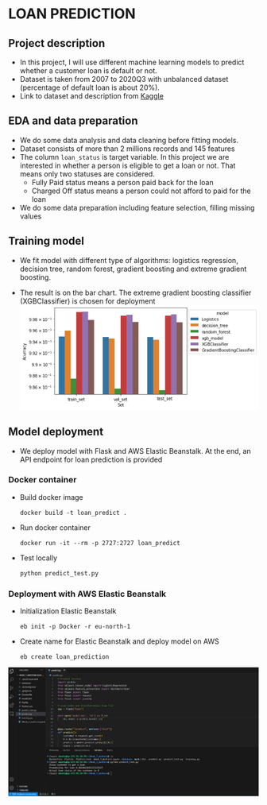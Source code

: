 # LOAN PREDICTION
## Project description
- In this project, I will use different machine learning models to predict whether a customer loan is default or not.
- Dataset is taken from 2007 to 2020Q3 with unbalanced dataset (percentage of default loan is about 20%).
- Link to dataset and description from [Kaggle](https://www.kaggle.com/datasets/ethon0426/lending-club-20072020q1)

## EDA and data preparation
- We do some data analysis and data cleaning before fitting models.
- Dataset consists of more than 2 millions records and 145 features
- The column `loan_status` is target variable. In this project we are interested in whether a person is eligible to get a loan or not. That means only two statuses are considered. 
    - Fully Paid status means a person paid back for the loan
    - Charged Off status means a person could not afford to paid for the loan
- We do some data preparation including feature selection, filling missing values

## Training model
- We fit model with different type of algorithms: logistics regression, decision tree, random forest, gradient boosting and extreme gradient boosting.

- The result is on the bar chart. The extreme gradient boosting classifier (XGBClassifier) is chosen for deployment
![image](./pictures/accuracy.png)

## Model deployment
- We deploy model with Flask and AWS Elastic Beanstalk. At the end, an API endpoint for loan prediction is provided
### Docker container
    
- Build docker image
    
    ```
    docker build -t loan_predict .
    ```
- Run docker container
    ```
    docker run -it --rm -p 2727:2727 loan_predict
    ```
- Test locally

    ```py
    python predict_test.py
    ```

### Deployment with AWS Elastic Beanstalk
- Initialization Elastic Beanstalk
    ```
    eb init -p Docker -r eu-north-1
    ```
- Create name for Elastic Beanstalk and deploy model on AWS
    ```
    eb create loan_prediction
    ```


![image](./pictures/elastic_beanstalk.png)




